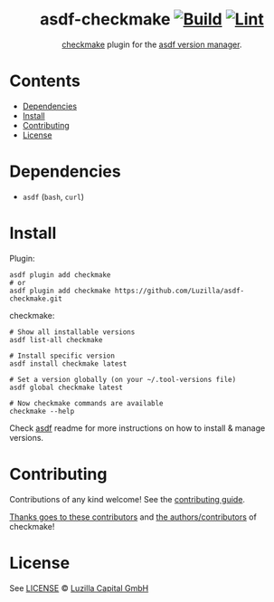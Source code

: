 <div align="center">

# asdf-checkmake [![Build](https://github.com/Luzilla/asdf-checkmake/actions/workflows/build.yml/badge.svg)](https://github.com/Luzilla/asdf-checkmake/actions/workflows/build.yml) [![Lint](https://github.com/Luzilla/asdf-checkmake/actions/workflows/lint.yml/badge.svg)](https://github.com/Luzilla/asdf-checkmake/actions/workflows/lint.yml)

[checkmake](https://github.com/checkmake/checkmake) plugin for the [asdf version manager](https://asdf-vm.com).

</div>

# Contents

- [Dependencies](#dependencies)
- [Install](#install)
- [Contributing](#contributing)
- [License](#license)

# Dependencies

- `asdf` (`bash`, `curl`)

# Install

Plugin:

```shell
asdf plugin add checkmake
# or
asdf plugin add checkmake https://github.com/Luzilla/asdf-checkmake.git
```

checkmake:

```shell
# Show all installable versions
asdf list-all checkmake

# Install specific version
asdf install checkmake latest

# Set a version globally (on your ~/.tool-versions file)
asdf global checkmake latest

# Now checkmake commands are available
checkmake --help
```

Check [asdf](https://github.com/asdf-vm/asdf) readme for more instructions on how to
install & manage versions.

# Contributing

Contributions of any kind welcome! See the [contributing guide](contributing.md).

[Thanks goes to these contributors](https://github.com/Luzilla/asdf-checkmake/graphs/contributors) and [the authors/contributors](https://github.com/checkmake/checkmake/graphs/contributors) of checkmake!

# License

See [LICENSE](LICENSE) © [Luzilla Capital GmbH](https://github.com/Luzilla/)
